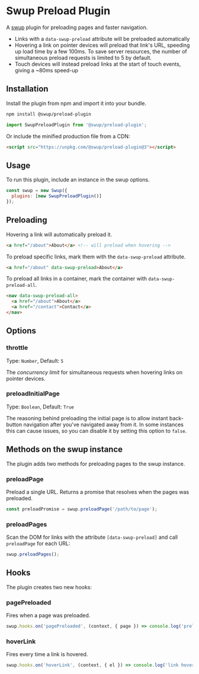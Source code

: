 # Swup Preload Plugin

A [swup](https://swup.js.org) plugin for preloading pages and faster navigation.

- Links with a `data-swup-preload` attribute will be preloaded automatically
- Hovering a link on pointer devices will preload that link's URL, speeding up load time by a few 100ms. To save server resources, the number of simultaneous preload requests is limited to 5 by default.
- Touch devices will instead preload links at the start of touch events, giving a ~80ms speed-up

## Installation

Install the plugin from npm and import it into your bundle.

```bash
npm install @swup/preload-plugin
```

```js
import SwupPreloadPlugin from '@swup/preload-plugin';
```

Or include the minified production file from a CDN:

```html
<script src="https://unpkg.com/@swup/preload-plugin@3"></script>
```

## Usage

To run this plugin, include an instance in the swup options.

```javascript
const swup = new Swup({
  plugins: [new SwupPreloadPlugin()]
});
```

## Preloading

Hovering a link will automatically preload it.

```html
<a href="/about">About</a> <!-- will preload when hovering -->
```

To preload specific links, mark them with the `data-swup-preload` attribute.

```html
<a href="/about" data-swup-preload>About</a>
```

To preload all links in a container, mark the container with `data-swup-preload-all`.

```html
<nav data-swup-preload-all>
  <a href="/about">About</a>
  <a href="/contact">Contact</a>
</nav>
```

## Options

### throttle

Type: `Number`, Default: `5`

The *concurrency limit* for simultaneous requests when hovering links on pointer devices.

### preloadInitialPage

Type: `Boolean`, Default: `True`

The reasoning behind preloading the initial page is to allow instant back-button navigation after you've navigated away from it.
In some instances this can cause issues, so you can disable it by setting this option to `false`.

## Methods on the swup instance

The plugin adds two methods for preloading pages to the swup instance.

### preloadPage

Preload a single URL. Returns a promise that resolves when the pages was preloaded.

```js
const preloadPromise = swup.preloadPage('/path/to/page');
```

### preloadPages

Scan the DOM for links with the attribute `[data-swup-preload]` and call `preloadPage` for each URL:

```js
swup.preloadPages();
```

## Hooks

The plugin creates two new hooks:

### pagePreloaded

Fires when a page was preloaded.

```js
swup.hooks.on('pagePreloaded', (context, { page }) => console.log('preloaded:', page));
```

### hoverLink

Fires every time a link is hovered.

```js
swup.hooks.on('hoverLink', (context, { el }) => console.log('link hovered:', el));
```
